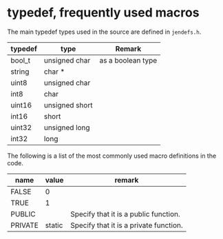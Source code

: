 # typedef, frequently used macros

The main typedef types used in the source are defined in `jendefs.h`.

| typedef | type           | Remark            |
| ------- | -------------- | ----------------- |
| bool_t  | unsigned char  | as a boolean type |
| string  | char \*        |                   |
| uint8   | unsigned char  |                   |
| int8    | char           |                   |
| uint16  | unsigned short |                   |
| int16   | short          |                   |
| uint32  | unsigned long  |                   |
| int32   | long           |                   |



The following is a list of the most commonly used macro definitions in the code.

| name    | value  | remark                                 |
| ------- | ------ | -------------------------------------- |
| FALSE   | 0      |                                        |
| TRUE    | 1      |                                        |
| PUBLIC  |        | Specify that it is a public function.  |
| PRIVATE | static | Specify that it is a private function. |
